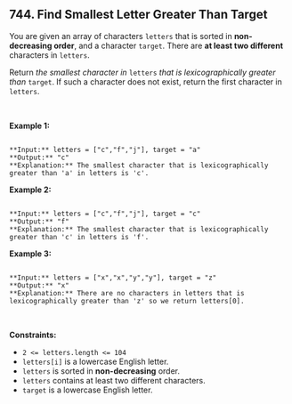 ## 744. Find Smallest Letter Greater Than Target


You are given an array of characters `letters` that is sorted in **non-decreasing order**, and a character `target`. There are **at least two different** characters in `letters`.


Return *the smallest character in* `letters` *that is lexicographically greater than* `target`. If such a character does not exist, return the first character in `letters`.


 


**Example 1:**



```

**Input:** letters = ["c","f","j"], target = "a"
**Output:** "c"
**Explanation:** The smallest character that is lexicographically greater than 'a' in letters is 'c'.

```

**Example 2:**



```

**Input:** letters = ["c","f","j"], target = "c"
**Output:** "f"
**Explanation:** The smallest character that is lexicographically greater than 'c' in letters is 'f'.

```

**Example 3:**



```

**Input:** letters = ["x","x","y","y"], target = "z"
**Output:** "x"
**Explanation:** There are no characters in letters that is lexicographically greater than 'z' so we return letters[0].

```

 


**Constraints:**


* `2 <= letters.length <= 104`
* `letters[i]` is a lowercase English letter.
* `letters` is sorted in **non-decreasing** order.
* `letters` contains at least two different characters.
* `target` is a lowercase English letter.


